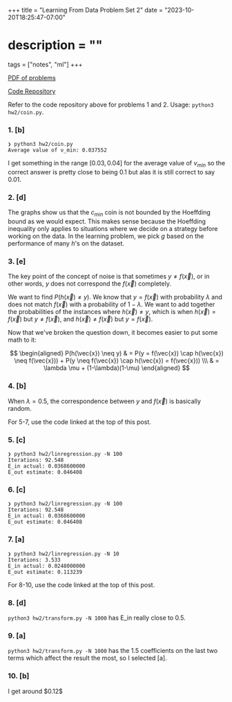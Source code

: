 +++
title = "Learning From Data Problem Set 2"
date = "2023-10-20T18:25:47-07:00"
# description = ""

tags = ["notes", "ml"]
+++


[PDF of problems](https://https://work.caltech.edu/homework/hw2.pdf)

[Code Repository](https://github.com/lienzhuzhu/lfd)


Refer to the code repository above for problems 1 and 2. Usage: `python3 hw2/coin.py`.

<h3>1. [b]</h3>

```
❯ python3 hw2/coin.py
Average value of ν_min: 0.037552
```

I get something in the range $[0.03, 0.04]$ for the average value of $\nu_{min}$ so the correct answer is pretty close to being 0.1 but alas it is still correct to say 0.01.


<h3>2. [d]</h3>

The graphs show us that the $c_{min}$ coin is not bounded by the Hoeffding bound as we would expect. This makes sense because the Hoeffding inequality only applies to situations where we decide on a strategy before working on the data. In the learning problem, we pick $g$ based on the performance of many $h$'s on the dataset.


<h3>3. [e]</h3>

The key point of the concept of noise is that sometimes $y \neq f(\vec{x})$, or in other words, $y$ does not correspond the $f(\vec{x})$ completely. 

We want to find $P(h(\vec{x}) \neq y)$. We know that $y = f(\vec{x})$ with probability $\lambda$ and does not match $f(\vec{x})$ with a probability of $1-\lambda$. We want to add together the probabilities of the instances where $h(\vec{x}) \neq y$, which is when $h(\vec{x}) = f(\vec{x})$ but $y \neq f(\vec{x})$, and $h(\vec{x}) \neq f(\vec{x})$ but $y = f(\vec{x})$.

Now that we've broken the question down, it becomes easier to put some math to it:

$$
\begin{aligned}
P(h(\vec{x}) \neq y)    & = P(y = f(\vec{x}) \cap h(\vec{x}) \neq f(\vec{x})) + P(y \neq f(\vec{x}) \cap h(\vec{x}) = f(\vec{x})) \\\
                        & = \lambda \mu + (1-\lambda)(1-\mu)
\end{aligned}
$$


<h3>4. [b]</h3>

When $\lambda = 0.5$, the correspondence between $y$ and $f(\vec{x})$ is basically random.



For 5-7, use the code linked at the top of this post.

<h3>5. [c]</h3>

```
❯ python3 hw2/linregression.py -N 100
Iterations: 92.548
E_in actual: 0.0368600000
E_out estimate: 0.046408
```


<h3>6. [c]</h3>

```
❯ python3 hw2/linregression.py -N 100
Iterations: 92.548
E_in actual: 0.0368600000
E_out estimate: 0.046408
```


<h3>7. [a]</h3>

```
❯ python3 hw2/linregression.py -N 10
Iterations: 3.533
E_in actual: 0.0248000000
E_out estimate: 0.113239
```


For 8-10, use the code linked at the top of this post.

<h3>8. [d]</h3>

`python3 hw2/transform.py -N 1000` has E_in really close to $0.5$.

<h3>9. [a]</h3>

`python3 hw2/transform.py -N 1000` has the $1.5$ coefficients on the last two terms which affect the result the most, so I selected [a].

<h3>10. [b]</h3>
I get around $0.12$
